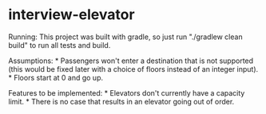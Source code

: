 # interview-elevator
Running: 
    This project was built with gradle, so just run "./gradlew clean build" to run all tests and build.
    
Assumptions:
    * Passengers won't enter a destination that is not supported (this would be fixed later with a choice of floors instead of an integer input).
    * Floors start at 0 and go up. 
    
Features to be implemented:
    * Elevators don't currently have a capacity limit.
    * There is no case that results in an elevator going out of order.
